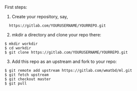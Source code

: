 First steps:
1. Create your repository, say,
```
  https://gitlab.com/YOURUSERNAME/YOURREPO.git
```

2. mkdir a directory and clone your repo there:
```
$ mkdir workdir
$ cd workdir
$ git clone https://gitlab.com/YOURUSERNAME/YOURREPO.git
```

3. Add this repo as an upstream and fork to your repo:
```
$ git remote add upstream https://gitlab.com/wmatbd/ml.git
$ git fetch upstream
$ git checkout master
$ git pull
```

